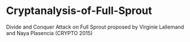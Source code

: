 # Cryptanalysis-of-Full-Sprout
Divide and Conquer Attack on Full Sprout proposed by Virginie Lallemand and Naya Plasencia (CRYPTO 2015)
